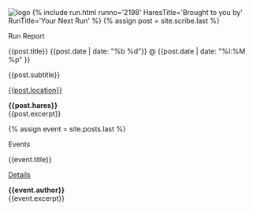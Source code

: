 <img src="{{ '/assets/img/NH4_Front_Page.jpg' | prepend: site.baseurl }}" id="about-img" alt="logo">
{% include run.html runno='2198' HaresTitle='Brought to you by' RunTitle='Your Next Run' %}
{% assign post = site.scribe.last %}
<div class="h2">
     <p class="page-title__text">Run Report</p>
     <p class="page-title__subtext">{{post.title}} {{post.date | date: "%b %d"}} @ {{post.date | date: "%I:%M %p" }}</p>
     <div class="page-title__subtitle">{{post.subtitle}}</div>
</div>

[{{post.location}}]({{post.url}})
<div class="page-title__subtext"><strong>{{post.hares}}</strong></div>
<div>{{post.excerpt}}</div>


{% assign event = site.posts.last %}
<div class="h2">
     <p class="page-title__text">Events</p>
     <p class="page-title__subtext">{{event.title}}</p>
</div>

[Details]({{event.url}})
<div class="page-title__subtext"><strong>{{event.author}}</strong></div>
<div>{{event.excerpt}}</div>
